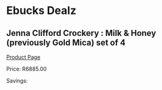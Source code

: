 
# Ebucks Dealz
## Jenna Clifford Crockery : Milk & Honey (previously Gold Mica) set of 4
[Product Page](https://www.ebucks.com/web/shop/productSelected.do?prodId=1240448765&catId=1240537908)

Price: R6885.00

Savings: 


	